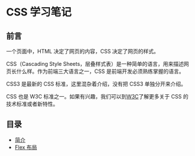 # CSS 学习笔记

## 前言

一个页面中，HTML 决定了网页的内容，CSS 决定了网页的样式。

CSS（Cascading Style Sheets，层叠样式表）是一种简单的语言，用来描述网页长什么样。作为前端三大语言之一，CSS 是前端开发必须熟练掌握的语言。

CSS3 是最新的 CSS 标准，这里混杂着介绍，没有把 CSS3 单独分开来介绍。

CSS 也是 W3C 标准之一。如果有兴趣，我们可以到[W3C](https://www.w3.org/Style/CSS/)了解更多关于 CSS 的技术标准或者新特性。

## 目录

* [简介](css/introduction.md)
* [Flex 布局](css/flex.md)